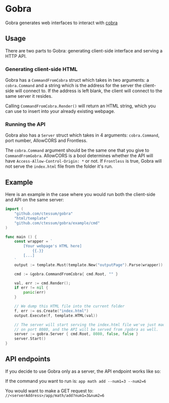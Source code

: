 # Gobra
Gobra generates web interfaces to interact with [cobra](https://github.com/spf13/cobra)

## Usage

There are two parts to Gobra: generating client-side interface and serving a HTTP API. 

### Generating client-side HTML

Gobra has a `CommandFromCobra` struct which takes in two arguments: a `cobra.Command` and a string which is the address for the server the client-side will connect to. If the address is left blank, the client will connect to the same server it resides.

Calling `CommandFromCobra.Render()` will return an HTML string, which you can use to insert into your already existing webpage.

### Running the API

Gobra also has a `Server` struct which takes in 4 arguments: `cobra.Command`, port number, AllowCORS and Frontless.

The `cobra.Command` argument should be the same one that you give to `CommandFromGobra`. AllowCORS is a bool determines whether the API will have `Access-Allow-Control-Origin: *` or not. If `Frontless` is true, Gobra will not serve the `index.html` file from the folder it's run.

## Example

Here is an example in the case where you would run both the client-side and API on the same server:

```go
import (
	"github.com/ctessum/gobra"
	"html/template"
	"github.com/ctessum/gobra/example/cmd"
)

func main () {
	const wrapper = `
		[Your webpage's HTML here]
			{{.}}
		[...]
	`
	output := template.Must(template.New("outputPage").Parse(wrapper))

	cmd := &gobra.CommandFromCobra{ cmd.Root, "" }

	val, err := cmd.Render();
	if err != nil {
		panic(err)
	}

	// We dump this HTML file into the current folder
	f, err := os.Create("index.html")
	output.Execute(f, template.HTML(val))

	// The server will start serving the index.html file we've just made
	// on port 8080, and the API will be served from /gobra as well.
	server := gobra.Server { cmd.Root, 8080, false, false }
	server.Start()
}

```

## API endpoints

If you decide to use Gobra only as a server, the API endpoint works like so:

If the command you want to run is: `app math add --num1=3 --num2=6`

You would want to make a GET request to: `//<serverAddress>/app/math/add?num1=3&num2=6`

